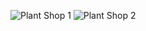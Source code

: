 ![Plant Shop 1](https://user-images.githubusercontent.com/73952475/129075338-af4c7fd3-5ada-40fa-b494-b1ffb2b7b662.jpg)
![Plant Shop 2](https://user-images.githubusercontent.com/73952475/129075345-2d204c6f-bea0-425e-befc-931f088931a1.jpg)
